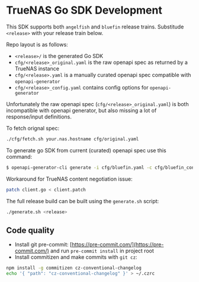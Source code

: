 # TrueNAS Go SDK Development

This SDK supports both `angelfish` and `bluefin` release trains. Substitude `<release>` with your release train below.

Repo layout is as follows:

* `<release>/` is the generated Go SDK
* `cfg/<release>_original.yaml` is the raw openapi spec as returned by a TrueNAS instance
* `cfg/<release>.yaml` is a manually curated openapi spec compatible with `openapi-generator`
* `cfg/<release>_config.yaml` contains config options for `openapi-generator`

Unfortunately the raw openapi spec (`cfg/<release>_original.yaml`) is both incompatible with openapi generator, but also missing a lot of response/input definitions.


To fetch orignal spec:

```bash
./cfg/fetch.sh your.nas.hostname cfg/original.yaml
```

To generate go SDK from current (curated) openapi spec use this command:

```bash
$ openapi-generator-cli generate -i cfg/bluefin.yaml -c cfg/bluefin_config.yaml -o . -g go --git-user-id dariusbakunas --git-repo-id truenas-go-sdk
```

Workaround for TrueNAS content negotiation issue:

```bash
patch client.go < client.patch
```

The full release build can be built using the `generate.sh` script:

```bash
./generate.sh <release>
```

## Code quality

* Install git pre-commit: [https://pre-commit.com/](https://pre-commit.com/) and run `pre-commit install` in project root
* Install commitizen and make commits with `git cz`:

```bash
npm install -g commitizen cz-conventional-changelog
echo '{ "path": "cz-conventional-changelog" }' > ~/.czrc
```
